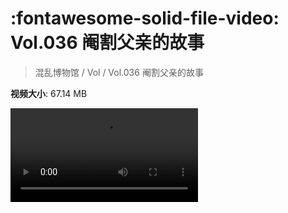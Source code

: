 # :fontawesome-solid-file-video: Vol.036 阉割父亲的故事

> 混乱博物馆 / Vol / Vol.036 阉割父亲的故事

**视频大小**: 67.14 MB

<div class="video"><video src="https://file.hsyhx.top/archive/混乱博物馆/Vol/Vol.036 阉割父亲的故事.mp4" controls preload>🤔 您的浏览器不支持 video 标签</video></div>
